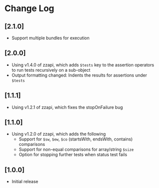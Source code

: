 # Change Log

## [2.1.0]
- Support multiple bundles for execution

## [2.0.0]
- Using v1.4.0 of zzapi, which adds `$tests` key to the assertion operators to run tests recursively on a sub-object
- Output formatting changed: Indents the results for assertions under `$tests`

## [1.1.1]
- Using v1.2.1 of zzapi, which fixes the stopOnFailure bug

## [1.1.0]
- Using v1.2.0 of zzapi, which adds the following
  - Support for `$sw`, `$ew`, `$co` (startsWith, endsWith, contains) comparisons
  - Support for non-equal comparisons for array/string `$size`
  - Option for stopping further tests when status test fails

## [1.0.0]
- Initial release